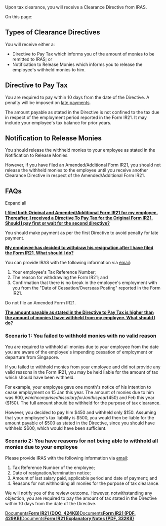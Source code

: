 Upon tax clearance, you will receive a Clearance Directive from IRAS.

On this page:

## Types of Clearance Directives

You will receive either a:

- Directive to Pay Tax which informs you of the amount of monies to be remitted to IRAS; or
- Notification to Release Monies which informs you to release the employee's withheld monies to him.

## Directive to Pay Tax

You are required to pay within 10 days from the date of the Directive. A penalty will be imposed on [late payments](https://www.iras.gov.sg/taxes/individual-income-tax/employers/tax-clearance-for-foreign-spr-employees-(ir21)/late-payment-or-non-payment-of-employee-s-monies-withheld-for-income-tax-clearance "late payments").

The amount payable as stated in the Directive is not confined to the tax due in respect of the employment period reported in the Form IR21. It may include your employee's tax balance for prior years.

## Notification to Release Monies

You should release the withheld monies to your employee as stated in the Notification to Release Monies.

However, if you have filed an Amended/Additional Form IR21, you should not release the withheld monies to the employee until you receive another Clearance Directive in respect of the Amended/Additional Form IR21.

## FAQs

Expand all

[**I filed both Original and Amended/Additional Form IR21 for my employee. Thereafter, I received a Directive To Pay Tax for the Original Form IR21. Should I pay first or wait for the second directive?**](https://www.iras.gov.sg/taxes/individual-income-tax/employers/tax-clearance-for-foreign-spr-employees-(ir21)/clearance-directives#i-filed-both-original-and-amended-additional-form-ir21-for-my-employee--thereafter--i-received-a-directive-to-pay-tax-for-the-original-form-ir21--should-i-pay-first-or-wait-for-the-second-directive-)

You should make payment as per the first Directive to avoid penalty for late payment.

[**My employee has decided to withdraw his resignation after I have filed the Form IR21. What should I do?**](https://www.iras.gov.sg/taxes/individual-income-tax/employers/tax-clearance-for-foreign-spr-employees-(ir21)/clearance-directives#my-employee-has-decided-to-withdraw-his-resignation-after-i-have-filed-the-form-ir21--what-should-i-do-)

You can provide IRAS with the following information via [email](https://www.iras.gov.sg/contact-us/individual-income-tax#title4):

1. Your employee's Tax Reference Number;
2. The reason for withdrawing the Form IR21; and
3. Confirmation that there is no break in the employee's employment with you from the "Date of Cessation/Overseas Posting" reported in the Form IR21.

Do not file an Amended Form IR21.

[**The amount payable as stated in the Directive to Pay Tax is higher than the amount of monies I have withheld from my employee. What should I do?**](https://www.iras.gov.sg/taxes/individual-income-tax/employers/tax-clearance-for-foreign-spr-employees-(ir21)/clearance-directives#the-amount-payable-as-stated-in-the-directive-to-pay-tax-is-higher-than-the-amount-of-monies-i-have-withheld-from-my-employee--what-should-i-do-)

### Scenario 1: You failed to withhold monies with no valid reason

You are required to withhold all monies due to your employee from the date you are aware of the employee's impending cessation of employment or departure from Singapore.

If you failed to withhold monies from your employee and did not provide any valid reasons in the Form IR21, you may be held liable for the amount of tax which should have been withheld.

For example, your employee gave one month's notice of his intention to cease employment on 15 Jan this year. The amount of monies due to him was $600, which comprised his salary for Jan this year ($450) and Feb this year ($150). The full amount should be withheld for
the purpose of tax clearance.

However, you decided to pay him $450 and withheld only $150. Assuming that your employee's tax liability is $500, you would then be liable for the amount payable of $500 as stated in the Directive, since you should have withheld $600, which would have
been sufficient.

### Scenario 2: You have reasons for not being able to withhold all monies due to your employee

Please provide IRAS with the following information via [email](https://www.iras.gov.sg/contact-us/individual-income-tax#title4):

1. Tax Reference Number of the employee;
2. Date of resignation/termination notice;
3. Amount of last salary paid, applicable period and date of payment; and
4. Reasons for not withholding all monies for the purpose of tax clearance.

We will notify you of the review outcome. However, notwithstanding any objection, you are required to pay the amount of tax stated in the Directive within 10 days from the date of the Directive.

[Documents**Form IR21 (DOC, 424KB)**](https://www.iras.gov.sg/docs/default-source/individual-income-tax/non-residents/formir210508-2_v1.doc?sfvrsn=1cb4dbf0_23)[Documents**Form IR21 (PDF, 429KB)**](https://www.iras.gov.sg/docs/default-source/individual-income-tax/non-residents/formir210508-2_v112bf1106cccb423e9d878cd78e9fd51c.pdf?sfvrsn=52745324_19)[Documents**Form IR21 Explanatory Notes (PDF, 332KB)**](https://www.iras.gov.sg/media/docs/default-source/uploadedfiles/pdf/explanatorynotestoformir22.pdf?sfvrsn=9cb04304_2)